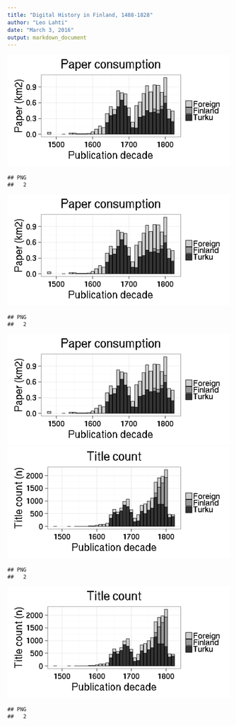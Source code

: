 ```yaml
---
title: "Digital History in Finland, 1488-1828"
author: "Leo Lahti"
date: "March 3, 2016"
output: markdown_document
---
```





![plot of chunk 20160303-turkuvsother](figure/20160303-turkuvsother-1.png)

```
## PNG 
##   2
```

![plot of chunk 20160303-turkuvsother](figure/20160303-turkuvsother-2.png)

```
## PNG 
##   2
```

![plot of chunk 20160303-turkuvsother](figure/20160303-turkuvsother-3.png)![plot of chunk 20160303-turkuvsother](figure/20160303-turkuvsother-4.png)

```
## PNG 
##   2
```

![plot of chunk 20160303-turkuvsother](figure/20160303-turkuvsother-5.png)

```
## PNG 
##   2
```
